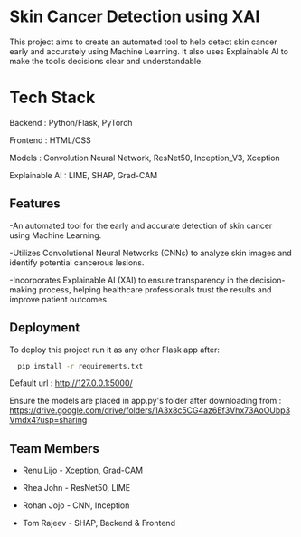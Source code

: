 
# Skin Cancer Detection using XAI

This project aims to create an automated tool to help detect skin cancer early and accurately using Machine Learning. It also uses Explainable AI to make the tool’s decisions clear and understandable.


# Tech Stack

Backend : Python/Flask, PyTorch

Frontend : HTML/CSS

Models : Convolution Neural Network, ResNet50, Inception_V3, Xception

Explainable AI : LIME, SHAP, Grad-CAM



## Features

-An automated tool for the early and accurate detection of skin cancer using Machine Learning. 

-Utilizes Convolutional Neural Networks (CNNs) to analyze skin images and identify potential cancerous lesions.

-Incorporates Explainable AI (XAI) to ensure transparency in the decision-making process, helping healthcare professionals trust the results and improve patient outcomes.




## Deployment

To deploy this project run it as any other Flask app after:

```bash
  pip install -r requirements.txt
```

Default url : http://127.0.0.1:5000/

Ensure the models are placed in app.py's folder after downloading from : https://drive.google.com/drive/folders/1A3x8c5CG4az6Ef3Vhx73AoOUbp3Vmdx4?usp=sharing
## Team Members

- Renu Lijo - Xception, Grad-CAM

- Rhea John - ResNet50, LIME

- Rohan Jojo - CNN, Inception

- Tom Rajeev - SHAP, Backend & Frontend

